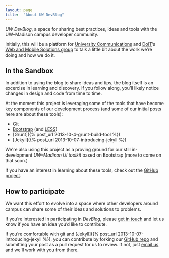 ```yaml
---
layout: page
title:  "About UW DevBlog"
---
```


_UW DevBlog_, a space for sharing best practices, ideas and tools with the UW–Madison campus developer community.

Initially, this will be a platform for [University Communications](http://uc.wisc.edu/) and [DoIT](http://www.doit.wisc.edu/)’s [Web and Mobile Solutions group](https://www.doit.wisc.edu/about/departments/#adi) to talk a little bit about the work we’re doing and how we do it. 


## In the Sandbox
In addition to using the blog to share ideas and tips, the blog itself is an excercise in learning and discovery. If you follow along, you’ll likely notice changes in design and code from time to time. 

At the moment this project is leveraging some of the tools that have become key components of our development process (and some of our initial posts here are about these tools):

* [Git](http://git-scm.com/)
* [Bootstrap](http://getbootstrap.com/) (and [LESS](http://lesscss.org/))
* [Grunt]({% post_url 2013-10-4-grunt-build-tool %})
* [Jekyll]({% post_url 2013-10-07-introducing-jekyll %})

We're also using this project as a proving ground for our still in-development _UW–Madison UI toolkit_ based on Bootstrap (more to come on that soon.)

If you have an interest in learning about these tools, check out the [GitHub project](https://github.com/UWMadisonUcomm/devblog).

## How to participate
We want this effort to evolve into a space where other developers around campus can share some of their ideas and solutions to problems. 

If you’re interested in participating in _DevBlog_, please [get in touch](mailto:devblog@uc.wisc.edu) and let us know if you have an idea you’d like to contribute. 

If you’re comfortable with git and [Jekyll]({% post_url 2013-10-07-introducing-jekyll %}), you can contribute by forking our [GitHub repo](https://github.com/UWMadisonUcomm/devblog) and submitting your post as a pull request for us to review. If not, just [email us](mailto:devblog@uc.wisc.edu) and we'll work with you from there.